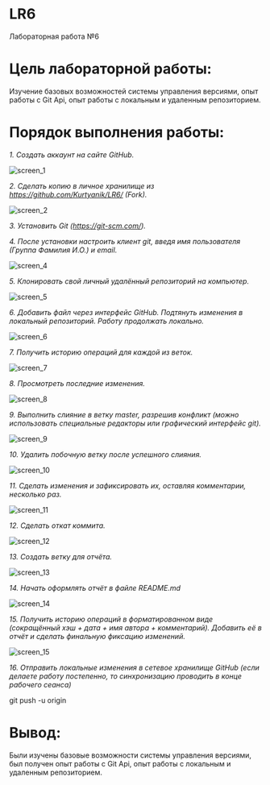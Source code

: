 # LR6
Лабораторная работа №6

# Цель лабораторной работы:

Изучение базовых возможностей системы
управления версиями, опыт работы с Git Api, опыт работы с локальным и
удаленным репозиторием.

# Порядок выполнения работы:

*1. Создать аккаунт на сайте GitHub.*

![screen_1](Screen/1.jpg)

*2. Сделать копию в личное хранилище из
https://github.com/Kurtyanik/LR6/ (Fork).*

![screen_2](Screen/2.jpg)

*3. Установить Git (https://git-scm.com/).*

*4. После установки настроить клиент git, введя имя пользователя (Группа
Фамилия И.О.) и email.*

![screen_4](Screen/4.jpg)

*5. Клонировать свой личный удалённый репозиторий на компьютер.*

![screen_5](Screen/5.jpg)

*6. Добавить файл через интерфейс GitHub. Подтянуть изменения в
локальный репозиторий.
Работу продолжать локально.*

![screen_6](Screen/6.jpg)

*7. Получить историю операций для каждой из веток.*

![screen_7](Screen/7.jpg)

*8. Просмотреть последние изменения.*

![screen_8](Screen/8.jpg)

*9. Выполнить слияние в ветку master, разрешив конфликт (можно
использовать специальные редакторы или графический интерфейс git).*

![screen_9](Screen/9.jpg)

*10. Удалить побочную ветку после успешного слияния.*

![screen_10](Screen/10.jpg)

*11. Сделать изменения и зафиксировать их, оставляя комментарии,
несколько раз.*

![screen_11](Screen/11.jpg)

*12. Сделать откат коммита.*

![screen_12](Screen/12.jpg)

*13. Создать ветку для отчёта.*

![screen_13](Screen/13.jpg)

*14. Начать оформлять отчёт в файле README.md*

![screen_14](Screen/14.jpg)

*15. Получить историю операций в форматированном виде (сокращённый
хэш + дата + имя автора + комментарий). Добавить её в отчёт и сделать
финальную фиксацию изменений.*

![screen_15](Screen/15.jpg)

*16. Отправить локальные изменения в сетевое хранилище GitHub (если
делаете работу постепенно, то синхронизацию проводить в конце рабочего
сеанса)*

git push -u origin 

# Вывод:

Были изучены базовые возможности системы управления версиями, был получен опыт работы с Git Api, опыт работы с локальным и удаленным репозиторием.